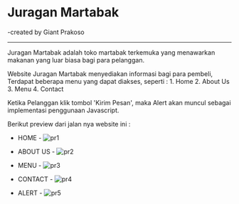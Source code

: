 # Juragan Martabak
-created by Giant Prakoso

------------------------------------------

Juragan Martabak adalah toko martabak terkemuka yang menawarkan makanan yang luar biasa bagi para pelanggan. 

Website Juragan Martabak menyediakan informasi bagi para pembeli, Terdapat beberapa menu yang dapat diakses, seperti :
	1. Home
	2. About Us
	3. Menu
	4. Contact

Ketika Pelanggan klik tombol 'Kirim Pesan', maka Alert akan muncul sebagai implementasi penggunaan Javascript.

Berikut preview dari jalan nya website ini :

- HOME -
![pr1](https://github.com/giant-paw/20220140105_exercise_pdw1/assets/107108170/d5f032a2-d9fb-4251-8864-75582eceec3c)

- ABOUT US -
![pr2](https://github.com/giant-paw/20220140105_exercise_pdw1/assets/107108170/d7fd3ac0-ae64-4457-8ac1-14ed5d836d13)

- MENU -
![pr3](https://github.com/giant-paw/20220140105_exercise_pdw1/assets/107108170/5b8ee855-d9de-434d-987c-f7ebdbe88543)

- CONTACT -
![pr4](https://github.com/giant-paw/20220140105_exercise_pdw1/assets/107108170/da80689d-6f79-4843-91e1-537cb7ed4a3c)

- ALERT -
![pr5](https://github.com/giant-paw/20220140105_exercise_pdw1/assets/107108170/0aeab92e-e7e3-4fa7-b0d2-384c7bfe92c6)

